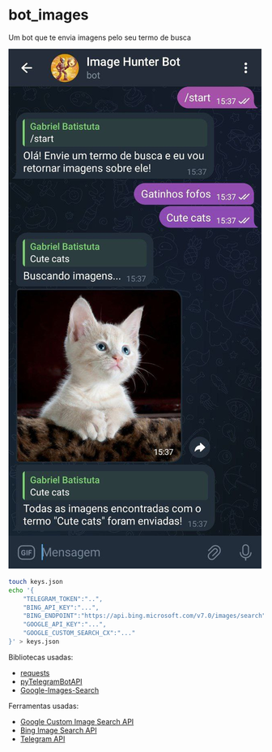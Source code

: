 # bot_images

Um bot que te envia imagens pelo seu termo de busca

![cute cat](assets/example.jpg)

```bash
touch keys.json
echo '{
    "TELEGRAM_TOKEN":"..",
    "BING_API_KEY":"...",
    "BING_ENDPOINT":"https://api.bing.microsoft.com/v7.0/images/search",
    "GOOGLE_API_KEY":"...",
    "GOOGLE_CUSTOM_SEARCH_CX":"..."
}' > keys.json
```

Bibliotecas usadas:
- [requests](https://github.com/psf/requests)
- [pyTelegramBotAPI](https://github.com/eternnoir/pyTelegramBotAPI)
- [Google-Images-Search](https://github.com/arrrlo/Google-Images-Search)

Ferramentas usadas:
- [Google Custom Image Search API](https://developers.google.com/custom-search/v1/overview?hl=pt-br)
- [Bing Image Search API](https://www.microsoft.com/en-us/bing/apis/bing-image-search-api)
- [Telegram API](https://core.telegram.org/api)